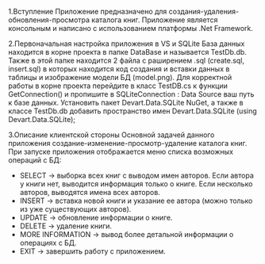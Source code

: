 1.Вступление
Приложение предназначено для создания-удаления-обновления-просмотра каталога книг.
Приложение является консольным и написано с использованием платформы .Net Framework. 


2.Первоначальная настройка приложения в VS и SQLite
База данных находится в корне проекта в папке DataBase и называется TestDb.db.
Также в этой папке находится 2 файла с раширением .sql (create.sql, insert.sql) в которых находится код создания и вставки данных в таблицы и изображение модели БД (model.png).
Для корректной работы в корне проекта перейдите в класс TestDB.cs к функции GetConnection() и пропишите в SQLiteConnection : Data Source ваш путь к базе данных.
Установить пакет Devart.Data.SQLite NuGet, а также в классе TestDb.db добавить пространство имен Devart.Data.SQLite (using Devart.Data.SQLite);

3.Описание клиентской стороны
Основной задачей данного приложения создание-изменение-просмотр-удаление каталога книг.
При запуске приложения отображается меню списка возможных операций с БД:
* SELECT -> выборка всех книг с выводом имен авторов. Если автора у книги нет, выводится информация только о книге. Если несколько авторов, выводятся имена всех авторов.
* INSERT -> вставка новой книги и указание ее автора (можно только из уже существующих авторов).
* UPDATE -> обновление информации о книге.
* DELETE -> удаление книги.
* MORE INFORMATION -> вывод более детальной информации о операциях с БД.
* EXIT -> завершить работу с приложением.
